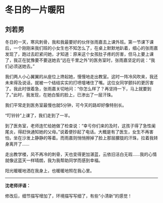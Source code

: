 # 冬日的一片暖阳 #

## 刘若男 ##

冬日的一天，寒风刺骨，我和我最要好的伙伴张雨嘉去上课外班。第一节课下课后，一个刚刚来我们班的小女生也不知怎么了，在桌上默默地趴着，细心的张雨嘉发现了，跑过去赶紧问她，才知道：原来这个女孩肚子疼的厉害，但马上要上课了，我正在犹豫要不要送她去“远在千里之外”的医务室时，张雨嘉坚定的说：“我们必须送她去。”

我们两人小心翼翼的从座位上搀起她，慢慢地走出教室。这时一阵冷风吹来，我还未来得及说话，就被一个结结实实的打喷嚏堵住了嘴。这位女同学颤抖的更厉害了。我此时很着急，张雨嘉关切地问：“你怎么样了？再坚持一下，马上就要到了。”此时，我发现，在她白皙的脸上，已渗出了一层汗珠。

我们平常走到医务室最慢也就5分钟，可今天的路却好像特别长。

“叮铃铃”上课了，我们走到了一半。

到了医务室，老师连忙给她做了检查说：“幸亏你们来的及时，这孩子得了急性阑尾炎，得赶快通知她的父母。”说着便抄起了电话。大概是有了医生，女生不再害怕，坐在沙发上静静的等着。而雨嘉则悄悄擦掉了脸上那层朦胧的汗珠，拉着我转身离开了……

走出教学楼，风不再冷的刺骨，天也变得更加湛蓝，云依旧洁白无瑕……我的心情就像这蓝天一样晴朗，我为我帮助同学而感到幸福。

阳光暖暖地洒在我身上，也暖暖地照在我心里。

-------------------------------------

**沈老师评语：**

修改后，细节描写增加了，环境描写写细了，有些“小清新”的感觉！